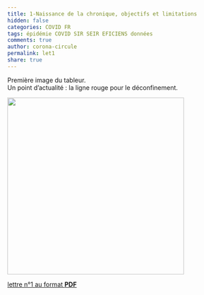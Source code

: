 ```yaml
---
title: 1-Naissance de la chronique, objectifs et limitations
hidden: false
categories: COVID FR
tags: épidémie COVID SIR SEIR EFICIENS données
comments: true
author: corona-circule
permalink: let1
share: true
---
```


<link rel="stylesheet" href="../assets/css/style.css">

Première image du tableur.<br/>
Un point d’actualité : la ligne rouge pour le déconfinement.<br/>

<img src='/lettres/images/img-01.png' width='400px'/>

[lettre n°1 au format __PDF__](/lettres/resources/pdf/lettre-01.pdf)

